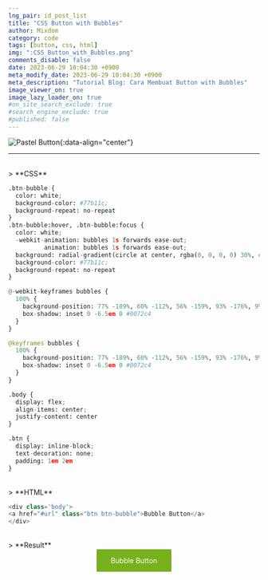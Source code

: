 ```yaml
---
lng_pair: id_post_list
title: "CSS Button with Bubbles"
author: Mixdom
category: code 
tags: [button, css, html]
img: ":CSS_Button_with_Bubbles.png"
comments_disable: false
date: 2023-06-29 10:04:30 +0900
meta_modify_date: 2023-06-29 10:04:30 +0900
meta_description: "Tutorial Blog: Cara Membuat Button with Bubbles"
image_viewer_on: true
image_lazy_loader_on: true
#on_site_search_exclude: true
#search_engine_exclude: true
#published: false
---
```


![Pastel Button](:CSS_Button_with_Bubbles.png){:data-align="center"}

***

<br/>
> **CSS**

```python
.btn-bubble {
  color: white;
  background-color: #77b11c;
  background-repeat: no-repeat
}
.btn-bubble:hover, .btn-bubble:focus {
  color: white;
  -webkit-animation: bubbles 1s forwards ease-out;
          animation: bubbles 1s forwards ease-out;
  background: radial-gradient(circle at center, rgba(0, 0, 0, 0) 30%, #eeeeff 60%, #eeeeff 65%, rgba(0, 0, 0, 0) 70%) 73% 146% / 0.63em 0.63em, radial-gradient(circle at center, rgba(0, 0, 0, 0) 30%, #eeeeff 60%, #eeeeff 65%, rgba(0, 0, 0, 0) 70%) 56% 107% / 0.9em 0.9em, radial-gradient(circle at center, rgba(0, 0, 0, 0) 30%, #eeeeff 60%, #eeeeff 65%, rgba(0, 0, 0, 0) 70%) 53% 81% / 1.02em 1.02em, radial-gradient(circle at center, rgba(0, 0, 0, 0) 30%, #eeeeff 60%, #eeeeff 65%, rgba(0, 0, 0, 0) 70%) 86% 144% / 1.02em 1.02em, radial-gradient(circle at center, rgba(0, 0, 0, 0) 30%, #eeeeff 60%, #eeeeff 65%, rgba(0, 0, 0, 0) 70%) 3% 109% / 0.66em 0.66em, radial-gradient(circle at center, rgba(0, 0, 0, 0) 30%, #eeeeff 60%, #eeeeff 65%, rgba(0, 0, 0, 0) 70%) 40% 80% / 0.57em 0.57em, radial-gradient(circle at center, rgba(0, 0, 0, 0) 30%, #eeeeff 60%, #eeeeff 65%, rgba(0, 0, 0, 0) 70%) 109% 136% / 1.08em 1.08em, radial-gradient(circle at center, rgba(0, 0, 0, 0) 30%, #eeeeff 60%, #eeeeff 65%, rgba(0, 0, 0, 0) 70%) -9% 141% / 1.03em 1.03em, radial-gradient(circle at center, rgba(0, 0, 0, 0) 30%, #eeeeff 60%, #eeeeff 65%, rgba(0, 0, 0, 0) 70%) 74% 111% / 0.76em 0.76em, radial-gradient(circle at center, rgba(0, 0, 0, 0) 30%, #eeeeff 60%, #eeeeff 65%, rgba(0, 0, 0, 0) 70%) 101% 111% / 0.7em 0.7em, radial-gradient(circle at center, rgba(0, 0, 0, 0) 30%, #eeeeff 60%, #eeeeff 65%, rgba(0, 0, 0, 0) 70%) 74% 144% / 0.9em 0.9em;
  background-color: #77b11c;
  background-repeat: no-repeat
}

@-webkit-keyframes bubbles {
  100% {
    background-position: 77% -189%, 60% -112%, 56% -159%, 93% -176%, 9% -297%, 47% -114%, 108% -172%, -2% -205%, 75% -286%, 91% -127%, 70% 6%;
    box-shadow: inset 0 -6.5em 0 #0072c4
  }
}

@keyframes bubbles {
  100% {
    background-position: 77% -189%, 60% -112%, 56% -159%, 93% -176%, 9% -297%, 47% -114%, 108% -172%, -2% -205%, 75% -286%, 91% -127%, 70% 6%;
    box-shadow: inset 0 -6.5em 0 #0072c4
  }
}

.body {
  display: flex;
  align-items: center;
  justify-content: center
}

.btn {
  display: inline-block;
  text-decoration: none;
  padding: 1em 2em
}
```

<br/>
> **HTML**

```python
<div class='body'>
<a href="#url" class="btn btn-bubble">Bubble Button</a>
</div>
```

<br/>
> **Result**

<style>
.btn-bubble {
  color: white;
  background-color: #77b11c;
  background-repeat: no-repeat
}
.btn-bubble:hover, .btn-bubble:focus {
  color: white;
  -webkit-animation: bubbles 1s forwards ease-out;
          animation: bubbles 1s forwards ease-out;
  background: radial-gradient(circle at center, rgba(0, 0, 0, 0) 30%, #eeeeff 60%, #eeeeff 65%, rgba(0, 0, 0, 0) 70%) 73% 146% / 0.63em 0.63em, radial-gradient(circle at center, rgba(0, 0, 0, 0) 30%, #eeeeff 60%, #eeeeff 65%, rgba(0, 0, 0, 0) 70%) 56% 107% / 0.9em 0.9em, radial-gradient(circle at center, rgba(0, 0, 0, 0) 30%, #eeeeff 60%, #eeeeff 65%, rgba(0, 0, 0, 0) 70%) 53% 81% / 1.02em 1.02em, radial-gradient(circle at center, rgba(0, 0, 0, 0) 30%, #eeeeff 60%, #eeeeff 65%, rgba(0, 0, 0, 0) 70%) 86% 144% / 1.02em 1.02em, radial-gradient(circle at center, rgba(0, 0, 0, 0) 30%, #eeeeff 60%, #eeeeff 65%, rgba(0, 0, 0, 0) 70%) 3% 109% / 0.66em 0.66em, radial-gradient(circle at center, rgba(0, 0, 0, 0) 30%, #eeeeff 60%, #eeeeff 65%, rgba(0, 0, 0, 0) 70%) 40% 80% / 0.57em 0.57em, radial-gradient(circle at center, rgba(0, 0, 0, 0) 30%, #eeeeff 60%, #eeeeff 65%, rgba(0, 0, 0, 0) 70%) 109% 136% / 1.08em 1.08em, radial-gradient(circle at center, rgba(0, 0, 0, 0) 30%, #eeeeff 60%, #eeeeff 65%, rgba(0, 0, 0, 0) 70%) -9% 141% / 1.03em 1.03em, radial-gradient(circle at center, rgba(0, 0, 0, 0) 30%, #eeeeff 60%, #eeeeff 65%, rgba(0, 0, 0, 0) 70%) 74% 111% / 0.76em 0.76em, radial-gradient(circle at center, rgba(0, 0, 0, 0) 30%, #eeeeff 60%, #eeeeff 65%, rgba(0, 0, 0, 0) 70%) 101% 111% / 0.7em 0.7em, radial-gradient(circle at center, rgba(0, 0, 0, 0) 30%, #eeeeff 60%, #eeeeff 65%, rgba(0, 0, 0, 0) 70%) 74% 144% / 0.9em 0.9em;
  background-color: #77b11c;
  background-repeat: no-repeat
}

@-webkit-keyframes bubbles {
  100% {
    background-position: 77% -189%, 60% -112%, 56% -159%, 93% -176%, 9% -297%, 47% -114%, 108% -172%, -2% -205%, 75% -286%, 91% -127%, 70% 6%;
    box-shadow: inset 0 -6.5em 0 #0072c4
  }
}

@keyframes bubbles {
  100% {
    background-position: 77% -189%, 60% -112%, 56% -159%, 93% -176%, 9% -297%, 47% -114%, 108% -172%, -2% -205%, 75% -286%, 91% -127%, 70% 6%;
    box-shadow: inset 0 -6.5em 0 #0072c4
  }
}

.body {
  display: flex;
  align-items: center;
  justify-content: center
}

.btn {
  display: inline-block;
  text-decoration: none;
  padding: 1em 2em
  }
</style>

<div class='body'>
<a href="#url" class="btn btn-bubble">Bubble Button</a>
</div>
